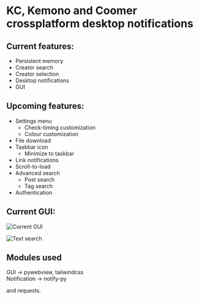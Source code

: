 # KC, Kemono and Coomer crossplatform desktop notifications

## Current features:
- Persistent memory
- Creator search
- Creator selection
- Desktop notifications
- GUI

## Upcoming features:
- Settings menu
    - Check-timing customization
    - Colour customization
- File download
- Taskbar icon
    - Minimize to taskbar
- Link notifications
- Scroll-to-load
- Advanced search
    - Post search
    - Tag search
- Authentication

## Current GUI:

![Current GUI](https://i.postimg.cc/Nf3r4nQc/Screenshot-from-2025-04-01-03-59-55.png)

![Text search](https://i.postimg.cc/sxBvPY8x/image.png)

## Modules used

GUI -> pywebview, tailwindcss  
Notification -> notify-py

and requests.